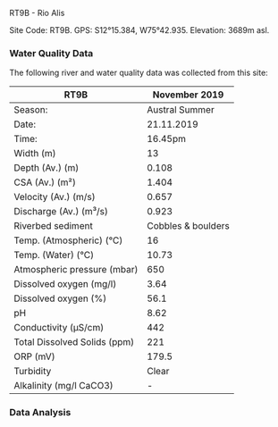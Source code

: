 RT9B - Rio Alis

Site Code: RT9B.  GPS: S12°15.384, W75°42.935. Elevation:
3689m asl.

### Water Quality Data

The following river and water quality data was collected from this site:

| RT9B                         | November 2019                 | 
|------------------------------|-------------------------------|
| Season:                      | Austral Summer                |
| Date:                        | 21.11.2019                    |
| Time:                        | 16.45pm                       |
| Width (m)                    | 13                            |
| Depth (Av.) (m)              | 0.108                         |
| CSA (Av.) (m²)               | 1.404                         |
| Velocity (Av.) (m/s)         | 0.657                         |
| Discharge (Av.) (m³/s)       | 0.923                         |
| Riverbed sediment            | Cobbles & boulders            |
| Temp. (Atmospheric) (°C)     | 16                            |
| Temp. (Water) (°C)           | 10.73                         |
| Atmospheric pressure (mbar)  | 650                           |
| Dissolved oxygen (mg/l)      | 3.64                          |
| Dissolved oxygen (%)         | 56.1                          |
| pH                           | 8.62                          |
| Conductivity (µS/cm)         | 442                           |
| Total Dissolved Solids (ppm) | 221                           |
| ORP (mV)                     | 179.5                         |
| Turbidity                    | Clear                         |
| Alkalinity (mg/l CaCO3)      |   -   |

### Data Analysis
